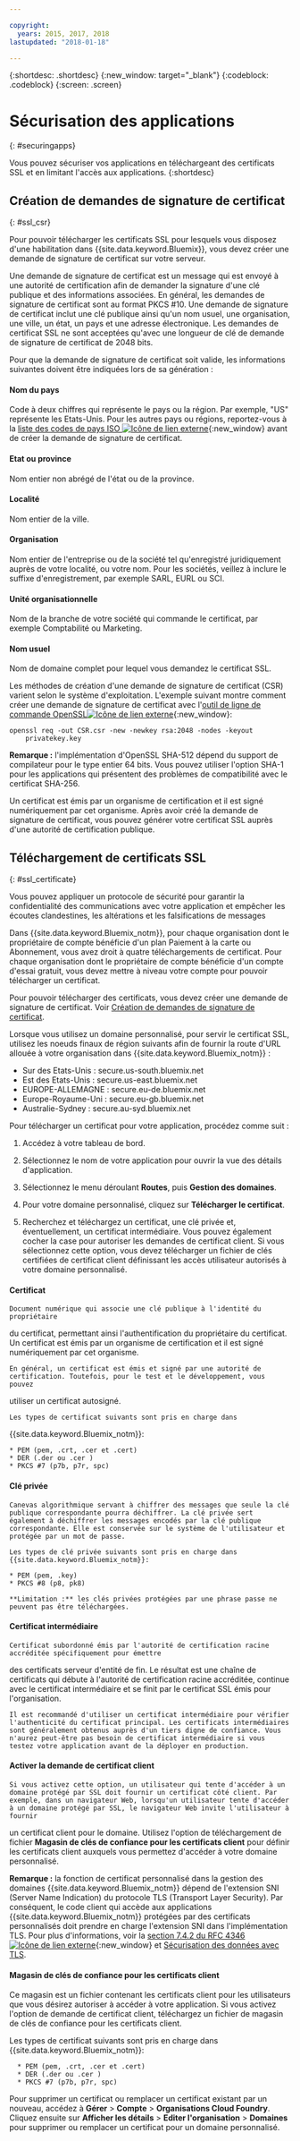 ```yaml
---

copyright:
  years: 2015, 2017, 2018
lastupdated: "2018-01-18"

---
```


{:shortdesc: .shortdesc}
{:new_window: target="_blank"}
{:codeblock: .codeblock}
{:screen: .screen}

# Sécurisation des applications
{: #securingapps}


Vous pouvez sécuriser vos applications en téléchargeant des certificats SSL et en limitant l'accès aux applications.
{:shortdesc}

## Création de demandes de signature de certificat
{: #ssl_csr}

Pour pouvoir télécharger les certificats SSL pour lesquels vous disposez d'une habilitation dans {{site.data.keyword.Bluemix}}, vous devez créer une demande de signature
de certificat sur votre serveur.

Une demande de signature de certificat est un message qui est envoyé à une autorité de certification afin de demander la signature d'une clé
publique et des informations associées. En général, les demandes de signature de certificat sont au format PKCS #10. Une demande de signature de
certificat inclut une clé publique ainsi qu'un nom usuel, une organisation, une ville, un état, un pays et une adresse électronique. Les demandes de
certificat SSL ne sont acceptées qu'avec une longueur de clé de demande de signature de certificat de 2048 bits.

Pour que la demande de signature de certificat soit valide, les informations suivantes doivent être indiquées lors de sa génération :

#### Nom du pays

  Code à deux chiffres qui représente le pays ou la région. Par exemple, "US" représente les Etats-Unis. Pour les autres pays ou régions, reportez-vous à la [liste des codes de pays ISO ![Icône de lien externe](../icons/launch-glyph.svg "Icône de lien externe")](https://www.iso.org/obp/ui/#search){:new_window} avant de créer la demande de signature de certificat.

#### Etat ou province

  Nom entier non abrégé de l'état ou de la province.

#### Localité

  Nom entier de la ville.

#### Organisation

  Nom entier de l'entreprise ou de la société tel qu'enregistré juridiquement auprès de votre localité, ou votre nom. Pour les sociétés, veillez à inclure le suffixe d'enregistrement, par exemple SARL, EURL ou SCI.

#### Unité organisationnelle

  Nom de la branche de votre société qui commande le certificat, par exemple Comptabilité ou Marketing.

#### Nom usuel

  Nom de domaine complet pour lequel vous demandez le certificat SSL.

Les méthodes de création d'une demande de signature de certificat (CSR) varient selon le système d'exploitation. L'exemple suivant montre comment créer une demande de signature de certificat avec l'[outil de ligne de commande OpenSSL![Icône de lien externe](../icons/launch-glyph.svg "Icône de lien externe")](http://www.openssl.org/){:new_window}:

```
openssl req -out CSR.csr -new -newkey rsa:2048 -nodes -keyout
    privatekey.key
```

**Remarque :** l'implémentation d'OpenSSL SHA-512 dépend du support de compilateur pour le type entier 64 bits. Vous pouvez utiliser
l'option SHA-1 pour les applications qui présentent des problèmes de compatibilité avec le certificat SHA-256.

Un certificat est émis par un organisme de certification et il est signé numériquement par cet organisme. Après avoir créé la demande de signature de certificat, vous pouvez générer votre certificat SSL auprès d'une autorité de certification publique.

## Téléchargement de certificats SSL
{: #ssl_certificate}

Vous pouvez appliquer un protocole de sécurité pour garantir la confidentialité des communications avec votre
application et empêcher les écoutes clandestines, les altérations et les falsifications de messages

Dans {{site.data.keyword.Bluemix_notm}}, pour chaque organisation dont le propriétaire de compte bénéficie
d'un plan Paiement à la carte ou Abonnement, vous avez droit à quatre téléchargements de certificat. Pour chaque organisation dont le propriétaire de compte bénéficie d'un compte d'essai gratuit, vous devez mettre à niveau votre compte pour pouvoir télécharger un certificat.

Pour
pouvoir télécharger des certificats, vous devez créer une demande de signature de certificat. Voir [Création de demandes de signature de certificat](#ssl_csr).

Lorsque vous utilisez un domaine personnalisé, pour servir le certificat SSL, utilisez les noeuds finaux de région suivants afin de fournir la route d'URL allouée à votre organisation dans {{site.data.keyword.Bluemix_notm}} :

  * Sur des Etats-Unis : secure.us-south.bluemix.net
  * Est des Etats-Unis : secure.us-east.bluemix.net
  * EUROPE-ALLEMAGNE : secure.eu-de.bluemix.net
  * Europe-Royaume-Uni : secure.eu-gb.bluemix.net
  * Australie-Sydney : secure.au-syd.bluemix.net


Pour télécharger un certificat pour votre application, procédez comme suit :

1. Accédez à votre tableau de bord.

2. Sélectionnez le nom de votre application pour ouvrir la vue des détails d'application.

3. Sélectionnez le menu déroulant **Routes**, puis **Gestion des domaines**.

3. Pour votre domaine personnalisé, cliquez sur **Télécharger le certificat**.

4. Recherchez et téléchargez un certificat, une clé privée et, éventuellement, un certificat intermédiaire. Vous pouvez également cocher la case pour
autoriser les demandes de certificat client. Si vous sélectionnez cette option, vous devez télécharger un fichier de clés certifiées de certificat
client définissant les accès utilisateur autorisés à votre domaine personnalisé.

  #### Certificat

    Document numérique qui associe une clé publique à l'identité du propriétaire
du certificat, permettant ainsi l'authentification du propriétaire du certificat. Un certificat est émis par un organisme de certification et il est signé numériquement par cet organisme.

    En général, un certificat est émis et signé par une autorité de certification. Toutefois, pour le test et le développement, vous pouvez
utiliser un certificat autosigné.

    Les types de certificat suivants sont pris en charge dans
{{site.data.keyword.Bluemix_notm}}:

	* PEM (pem, .crt, .cer et .cert)
	* DER (.der ou .cer )
	* PKCS #7 (p7b, p7r, spc)

  #### Clé privée

    Canevas algorithmique servant à chiffrer des messages que seule la clé publique correspondante pourra déchiffrer. La clé privée sert également à déchiffrer les messages encodés par la clé publique correspondante. Elle est conservée sur le système de l'utilisateur et protégée par un mot de passe.

    Les types de clé privée suivants sont pris en charge dans {{site.data.keyword.Bluemix_notm}}:

    * PEM (pem, .key)
    * PKCS #8 (p8, pk8)

    **Limitation :** les clés privées protégées par une phrase passe ne peuvent pas être téléchargées.

  #### Certificat intermédiaire

    Certificat subordonné émis par l'autorité de certification racine accréditée spécifiquement pour émettre
des certificats serveur d'entité de
fin. Le
résultat est une chaîne de certificats qui débute à l'autorité de certification racine accréditée, continue avec le certificat intermédiaire et se finit par
le
certificat SSL émis pour l'organisation.

    Il est recommandé d'utiliser un certificat intermédiaire pour vérifier l'authenticité du certificat principal. Les certificats intermédiaires sont généralement obtenus auprès d'un tiers digne de confiance. Vous n'aurez peut-être pas besoin de certificat intermédiaire si vous testez votre application avant de la déployer en production.

  #### Activer la demande de certificat client

    Si vous activez cette option, un utilisateur qui tente d'accéder à un domaine protégé par SSL doit fournir un certificat côté client. Par exemple, dans un navigateur Web, lorsqu'un utilisateur tente d'accéder à un domaine protégé par SSL, le navigateur Web invite l'utilisateur à fournir
un certificat client pour le domaine. Utilisez l'option de téléchargement de fichier **Magasin de clés de confiance pour les certificats client**
pour définir les certificats client auxquels vous permettez d'accéder à votre domaine personnalisé.

  **Remarque :** la fonction de certificat personnalisé dans la gestion des domaines {{site.data.keyword.Bluemix_notm}}
dépend de l'extension SNI (Server
Name Indication) du protocole TLS (Transport Layer Security). Par conséquent, le code client qui accède aux applications
{{site.data.keyword.Bluemix_notm}} protégées par des certificats personnalisés doit prendre en charge
l'extension SNI dans l'implémentation TLS. Pour plus d'informations, voir la [section 7.4.2 du RFC 4346 ![Icône de lien externe](../icons/launch-glyph.svg "Icône de lien externe")](http://tools.ietf.org/html/rfc4346#section-7.4.2){:new_window} et [Sécurisation des données avec TLS](/docs/get-support/appsectls.html).

  #### Magasin de clés de confiance pour les certificats client

  Ce magasin est un fichier contenant les certificats client pour les utilisateurs que vous désirez autoriser à accéder à votre application. Si vous activez
l'option de demande de certificat client, téléchargez un fichier de magasin de clés de confiance pour les certificats client.

   Les types de certificat suivants sont pris en charge dans
{{site.data.keyword.Bluemix_notm}}:

      * PEM (pem, .crt, .cer et .cert)
	  * DER (.der ou .cer )
      * PKCS #7 (p7b, p7r, spc)

Pour supprimer un certificat ou remplacer un certificat existant par un nouveau, accédez à **Gérer** > **Compte** > **Organisations Cloud Foundry**. Cliquez ensuite sur **Afficher les détails** > **Editer l'organisation** > **Domaines** pour supprimer ou remplacer un certificat pour un domaine personnalisé.

